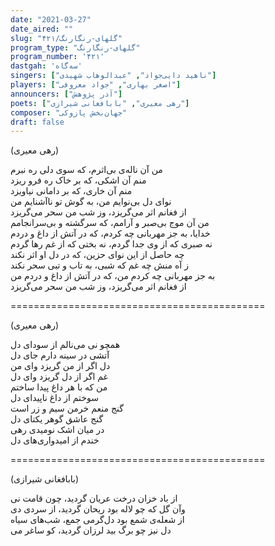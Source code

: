 ```yaml
---
date: "2021-03-27"
date_aired: ""
slug: "گلهای-رنگارنگ/۴۲۱"
program_type: "گلهای-رنگارنگ"
program_number: '۴۲۱'
dastgah: 'سه‌گاه'
singers: ["ناهید دایی‌جواد", "عبدالوهاب شهیدی"]
players: ["اصغر بهاری", "جواد معروفی"]
announcers: ["آذر پژوهش"]
poets: ["رهی معیری", "بابافغانی شیرازی"]
composer: "جهان‌بخش پازوکی"
draft: false
---
```


(رهی معیری)  

من آن ناله‌ی بی‌اثرم، که سوی دلی ره نبرم  
منم آن اشکی، که بر خاک ره فرو ریزد  
منم آن خاری، که بر دامانی نیاویزد  
نوای دل بی‌نوایم من، به گوش تو ناآشنایم من  
از فغانم اثر می‌گریزد، وز شب من سحر می‌گریزد  
من آن موج بی‌صبر و آرامم، که سرگشته و بی‌سرانجامم  
خدایا، به جز مهربانی چه کردم، که در آتش از داغ و دردم  
نه صبری که از وی جدا گردم، نه بختی که از غم رها گردم  
چه حاصل از این نوای حزین، که در دل او اثر نکند  
ز آه منش چه غم که شبی، به تاب و تبی سحر نکند  
به جز مهربانی چه کردم من، که در آتش از داغ و دردم من  
از فغانم اثر می‌گریزد، وز شب من سحر می‌گریزد  

============================================  

(رهی معیری)  

همچو نی می‌نالم از سودای دل  
آتشی در سینه دارم جای دل  
دل اگر از من گریزد وای من  
غم اگر از دل گریزد وای دل  
من که با هر داغ پیدا ساختم  
سوختم از داغ ناپیدای دل  
گنج منعم خرمن سیم و زر است  
گنج عاشق گوهر یکتای دل  
در میان اشک نومیدی رهی  
خندم از امیدواری‌های دل  

============================================  

(بابافغانی شیرازی)  

از باد خزان درخت عریان گردید، چون قامت نی  
وآن گل كه چو لاله بود ریحان گردید، از سردی دی  
از شعله‌ی شمع بود دل‌گرمی جمع، شب‌های سیاه  
دل نیز چو برگ بید لرزان گردید، کو ساغر می  
